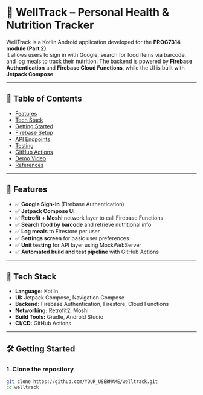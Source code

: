 # 🧠 WellTrack – Personal Health & Nutrition Tracker

WellTrack is a Kotlin Android application developed for the **PROG7314 module (Part 2)**.  
It allows users to sign in with Google, search for food items via barcode, and log meals to track their nutrition. The backend is powered by **Firebase Authentication** and **Firebase Cloud Functions**, while the UI is built with **Jetpack Compose**.

---

## 📌 Table of Contents
- [Features](#-features)
- [Tech Stack](#-tech-stack)
- [Getting Started](#-getting-started)
- [Firebase Setup](#-firebase-setup)
- [API Endpoints](#-api-endpoints)
- [Testing](#-testing)
- [GitHub Actions](#-github-actions)
- [Demo Video](#-demo-video)
- [References](#-references)

---

## 🚀 Features

- ✅ **Google Sign-In** (Firebase Authentication)  
- ✅ **Jetpack Compose UI**  
- ✅ **Retrofit + Moshi** network layer to call Firebase Functions  
- ✅ **Search food by barcode** and retrieve nutritional info  
- ✅ **Log meals** to Firestore per user  
- ✅ **Settings screen** for basic user preferences  
- ✅ **Unit testing** for API layer using MockWebServer  
- ✅ **Automated build and test pipeline** with GitHub Actions

---

## 🧰 Tech Stack

- **Language:** Kotlin  
- **UI:** Jetpack Compose, Navigation Compose  
- **Backend:** Firebase Authentication, Firestore, Cloud Functions  
- **Networking:** Retrofit2, Moshi  
- **Build Tools:** Gradle, Android Studio  
- **CI/CD:** GitHub Actions

---

## 🛠 Getting Started

### 1. Clone the repository
```bash
git clone https://github.com/YOUR_USERNAME/welltrack.git
cd welltrack
